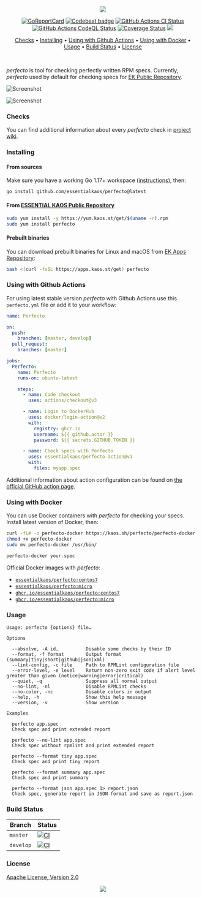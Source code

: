 <p align="center"><a href="#readme"><img src="https://gh.kaos.st/perfecto.svg"/></a></p>

<p align="center">
  <a href="https://kaos.sh/r/perfecto"><img src="https://kaos.sh/r/perfecto.svg" alt="GoReportCard" /></a>
  <a href="https://kaos.sh/b/perfecto"><img src="https://kaos.sh/b/74af2307-8aa2-48eb-afd5-2ae3620a1149.svg" alt="Codebeat badge" /></a>
  <a href="https://kaos.sh/w/perfecto/ci"><img src="https://kaos.sh/w/perfecto/ci.svg" alt="GitHub Actions CI Status" /></a>
  <a href="https://kaos.sh/w/perfecto/codeql"><img src="https://kaos.sh/w/perfecto/codeql.svg" alt="GitHub Actions CodeQL Status" /></a>
  <a href="https://kaos.sh/c/perfecto"><img src="https://kaos.sh/c/perfecto.svg" alt="Coverage Status" /></a>
  <a href="#license"><img src="https://gh.kaos.st/apache2.svg"></a>
</p>

<p align="center"><a href="#checks">Checks</a> • <a href="#installing">Installing</a> • <a href="#using-with-github-actions">Using with Github Actions</a> • <a href="#using-with-docker">Using with Docker</a> • <a href="#usage">Usage</a> • <a href="#build-status">Build Status</a> • <a href="#license">License</a></p>

<br/>

_perfecto_ is tool for checking perfectly written RPM specs. Currently, _perfecto_ used by default for checking specs for [EK Public Repository](https://yum.kaos.st).

![Screenshot](https://gh.kaos.st/perfecto.png)

![Screenshot](https://gh.kaos.st/perfecto2.png)

### Checks

You can find additional information about every _perfecto_ check in [project wiki](https://github.com/essentialkaos/perfecto/wiki).

### Installing

#### From sources

Make sure you have a working Go 1.17+ workspace ([instructions](https://golang.org/doc/install)), then:

```
go install github.com/essentialkaos/perfecto@latest
```

#### From [ESSENTIAL KAOS Public Repository](https://yum.kaos.st)

```bash
sudo yum install -y https://yum.kaos.st/get/$(uname -r).rpm
sudo yum install perfecto
```

#### Prebuilt binaries

You can download prebuilt binaries for Linux and macOS from [EK Apps Repository](https://apps.kaos.st/perfecto/latest):

```bash
bash <(curl -fsSL https://apps.kaos.st/get) perfecto
```

### Using with Github Actions

For using latest stable version _perfecto_ with Github Actions use this `perfecto.yml` file or add it to your workflow:

```yaml
name: Perfecto

on:
  push:
    branches: [master, develop]
  pull_request:
    branches: [master]

jobs:
  Perfecto:
    name: Perfecto
    runs-on: ubuntu-latest

    steps:
      - name: Code checkout
        uses: actions/checkout@v3

      - name: Login to DockerHub
        uses: docker/login-action@v2
        with:
          registry: ghcr.io
          username: ${{ github.actor }}
          password: ${{ secrets.GITHUB_TOKEN }}

      - name: Check specs with Perfecto
        uses: essentialkaos/perfecto-action@v1
        with:
          files: myapp.spec
```

Additional information about action configuration can be found on [the official GitHub action page](https://github.com/marketplace/actions/ek-perfecto).

### Using with Docker

You can use Docker containers with _perfecto_ for checking your specs. Install latest version of Docker, then:

```bash
curl -fL# -o perfecto-docker https://kaos.sh/perfecto/perfecto-docker
chmod +x perfecto-docker
sudo mv perfecto-docker /usr/bin/

perfecto-docker your.spec
```

Official Docker images with _perfecto_:

- [`essentialkaos/perfecto:centos7`](https://kaos.sh/d/perfecto)
- [`essentialkaos/perfecto:micro`](https://kaos.sh/d/perfecto)
- [`ghcr.io/essentialkaos/perfecto:centos7`](https://kaos.sh/p/perfecto)
- [`ghcr.io/essentialkaos/perfecto:micro`](https://kaos.sh/p/perfecto)

### Usage

```
Usage: perfecto {options} file…

Options

  --absolve, -A id…          Disable some checks by their ID
  --format, -f format        Output format (summary|tiny|short|github|json|xml)
  --lint-config, -c file     Path to RPMLint configuration file
  --error-level, -e level    Return non-zero exit code if alert level greater than given (notice|warning|error|critical)
  --quiet, -q                Suppress all normal output
  --no-lint, -nl             Disable RPMLint checks
  --no-color, -nc            Disable colors in output
  --help, -h                 Show this help message
  --version, -v              Show version

Examples

  perfecto app.spec
  Check spec and print extended report

  perfecto --no-lint app.spec
  Check spec without rpmlint and print extended report

  perfecto --format tiny app.spec
  Check spec and print tiny report

  perfecto --format summary app.spec
  Check spec and print summary

  perfecto --format json app.spec 1> report.json
  Check spec, generate report in JSON format and save as report.json
```

### Build Status

| Branch | Status |
|--------|--------|
| `master` | [![CI](https://kaos.sh/w/perfecto/ci.svg?branch=master)](https://kaos.sh/w/perfecto/ci?query=branch:master) |
| `develop` | [![CI](https://kaos.sh/w/perfecto/ci.svg?branch=develop)](https://kaos.sh/w/perfecto/ci?query=branch:develop) |

### License

[Apache License, Version 2.0](https://www.apache.org/licenses/LICENSE-2.0)

<p align="center"><a href="https://essentialkaos.com"><img src="https://gh.kaos.st/ekgh.svg"/></a></p>
